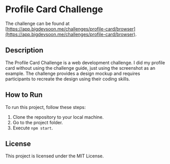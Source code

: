 # Profile Card Challenge

The challenge can be found at [https://app.bigdevsoon.me/challenges/profile-card/browser](https://app.bigdevsoon.me/challenges/profile-card/browser).

## Description

The Profile Card Challenge is a web development challenge. I did my profile card without using the challenge guide, just using the screenshot as an example.
The challenge provides a design mockup and requires participants to recreate the design using their coding skills.

## How to Run

To run this project, follow these steps:

1. Clone the repository to your local machine.
2. Go to the project folder.
3. Execute `npm start`.

## License

This project is licensed under the MIT License.
